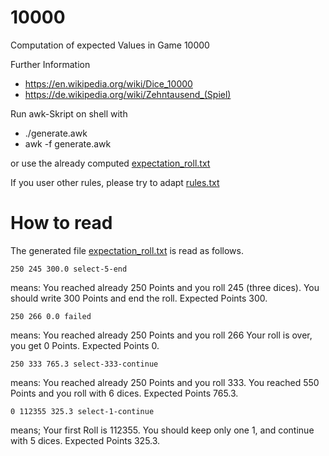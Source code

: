 # 10000
Computation of expected Values in Game 10000

Further Information
* https://en.wikipedia.org/wiki/Dice_10000
* https://de.wikipedia.org/wiki/Zehntausend_(Spiel)

Run awk-Skript on shell with
*  ./generate.awk
*  awk -f generate.awk

or use the already computed [expectation_roll.txt](expectation_roll.txt) 

If you user other rules, please try to adapt [rules.txt](rules.txt)

# How to read
The generated file [expectation_roll.txt](expectation_roll.txt) is read as follows.

    250 245 300.0 select-5-end

means: You reached already 250 Points and you roll 245 (three dices). You should write 300 Points and end the roll. Expected Points 300.

    250 266 0.0 failed

means: You reached already 250 Points and you roll 266 Your roll is over, you get 0 Points. Expected Points 0.

    250 333 765.3 select-333-continue

means: You reached already 250 Points and you roll 333. You reached 550 Points and you roll with 6 dices. Expected Points 765.3.

    0 112355 325.3 select-1-continue
    
means; Your first Roll is 112355. You should keep only one 1, and continue with 5 dices. Expected Points 325.3.
